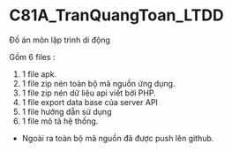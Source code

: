 # C81A_TranQuangToan_LTDD
Đồ án môn lập trình di động

Gồm 6 files :
1. 1 file apk.
2. 1 file zip nén toàn bộ mã nguồn ứng dụng.
3. 1 file zip nén dữ liệu api viết bởi PHP.
4. 1 file export data base của server API 
5. 1 file hướng dẫn sử dụng 
6. 1 file mô tả hệ thống.

* Ngoài ra toàn bộ mã nguồn đã được push lên github.
